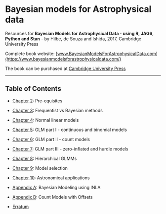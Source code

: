 # Bayesian models for Astrophysical data

Resources for **Bayesian Models for Astrophysical Data - using R, JAGS, Python and Stan** - by Hilbe, de Souza and Ishida, 2017, Cambridge University Press

Complete book website: [www.BayesianModelsForAstrophysicalData.com](https://www.bayesianmodelsforastrophysicaldata.com/)

The book can be purchased at [Cambridge University Press](http://bit.ly/2pnqGLX)

------------------------------------------
## Table of Contents  ##


* [Chapter 2](https://github.com/astrobayes/BMAD/tree/master/chapter_2): Pre-equisites  

* [Chapter 3](https://github.com/astrobayes/BMAD/tree/master/chapter_3): Frequentist vs Bayesian methods  

* [Chapter 4](https://github.com/astrobayes/BMAD/tree/master/chapter_4): Normal linear models  

* [Chapter 5](https://github.com/astrobayes/BMAD/tree/master/chapter_5): GLM part I - continuous and binomial models  

* [Chapter 6](https://github.com/astrobayes/BMAD/tree/master/chapter_6): GLM part II - count models  

* [Chapter 7](https://github.com/astrobayes/BMAD/tree/master/chapter_7): GLM part III - zero-inflated and hurdle models  

* [Chapter 8](https://github.com/astrobayes/BMAD/tree/master/chapter_8): Hierarchical GLMMs  

* [Chapter 9](https://github.com/astrobayes/BMAD/tree/master/chapter_9): Model selection  

* [Chapter 10](https://github.com/astrobayes/BMAD/tree/master/chapter_10): Astronomical applications  

* [Appendix A](https://github.com/astrobayes/BMAD/tree/master/appendix_A): Bayesian Modeling using INLA  

* [Appendix B](https://github.com/astrobayes/BMAD/tree/master/appendix_B): Count Models with Offsets  

* [Erratum](https://github.com/astrobayes/BMAD/tree/master/erratum)
